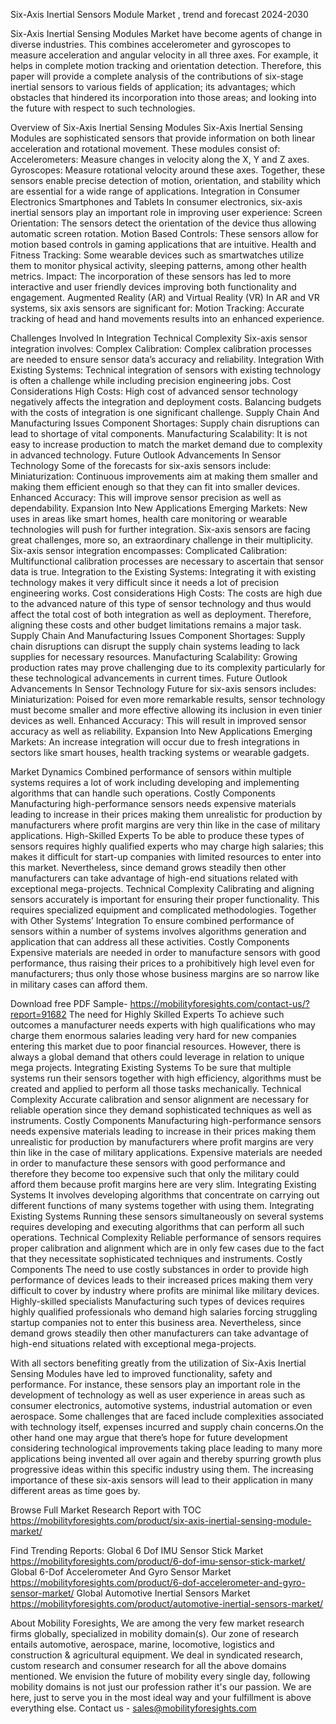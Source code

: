 Six-Axis Inertial Sensors Module Market , trend and forecast 2024-2030 


Six-Axis Inertial Sensing Modules Market have become agents of change in diverse industries. This combines accelerometer and gyroscopes to measure acceleration and angular velocity in all three axes. For example, it helps in complete motion tracking and orientation detection. Therefore, this paper will provide a complete analysis of the contributions of six-stage inertial sensors to various fields of application; its advantages; which obstacles that hindered its incorporation into those areas; and looking into the future with respect to such technologies.

Overview of Six-Axis Inertial Sensing Modules Six-Axis Inertial Sensing Modules are sophisticated sensors that provide information on both linear acceleration and rotational movement. These modules consist of: Accelerometers: Measure changes in velocity along the X, Y and Z axes. Gyroscopes: Measure rotational velocity around these axes. Together, these sensors enable precise detection of motion, orientation, and stability which are essential for a wide range of applications. Integration in Consumer Electronics Smartphones and Tablets In consumer electronics, six-axis inertial sensors play an important role in improving user experience: Screen Orientation: The sensors detect the orientation of the device thus allowing automatic screen rotation. Motion Based Controls: These sensors allow for motion based controls in gaming applications that are intuitive. Health and Fitness Tracking: Some wearable devices such as smartwatches utilize them to monitor physical activity, sleeping patterns, among other health metrics. Impact: The incorporation of these sensors has led to more interactive and user friendly devices improving both functionality and engagement. Augmented Reality (AR) and Virtual Reality (VR) In AR and VR systems, six axis sensors are significant for: Motion Tracking: Accurate tracking of head and hand movements results into an enhanced experience.

Challenges Involved In Integration Technical Complexity Six-axis sensor integration involves:                                                                                                                            Complex Calibration:  Complex calibration processes are needed to ensure sensor data’s accuracy and reliability. Integration With Existing Systems: Technical integration of sensors with existing technology is often a challenge while including precision engineering jobs. Cost Considerations High Costs: High cost of advanced sensor technology negatively affects the integration and deployment costs. Balancing budgets with the costs of integration is one significant challenge. Supply Chain And Manufacturing Issues Component Shortages: Supply chain disruptions can lead to shortage of vital components. Manufacturing Scalability: It is not easy to increase production to match the market demand due to complexity in advanced technology. Future Outlook Advancements In Sensor Technology Some of the forecasts for six-axis sensors include: Miniaturization: Continuous improvements aim at making them smaller and making them efficient enough so that they can fit into smaller devices. Enhanced Accuracy: This will improve sensor precision as well as dependability. Expansion Into New Applications Emerging Markets: New uses in areas like smart homes, health care monitoring or wearable technologies will push for further integration. Six-axis sensors are facing great challenges, more so, an extraordinary challenge in their multiplicity. Six-axis sensor integration encompasses: Complicated Calibration: Multifunctional calibration processes are necessary to ascertain that sensor data is true. Integration to the Existing Systems: Integrating it with existing technology makes it very difficult since it needs a lot of precision engineering works. Cost considerations High Costs: The costs are high due to the advanced nature of this type of sensor technology and thus would affect the total cost of both integration as well as deployment. Therefore, aligning these costs and other budget limitations remains a major task. Supply Chain And Manufacturing Issues Component Shortages: Supply chain disruptions can disrupt the supply chain systems leading to lack supplies for necessary resources. Manufacturing Scalability: Growing production rates may prove challenging due to its complexity particularly for these technological advancements in current times. Future Outlook Advancements In Sensor Technology Future for six-axis sensors includes: Miniaturization: Poised for even more remarkable results, sensor technology must become smaller and more effective allowing its inclusion in even tinier devices as well. Enhanced Accuracy: This will result in improved sensor accuracy as well as reliability. Expansion Into New Applications Emerging Markets: An increase integration will occur due to fresh integrations in sectors like smart houses, health tracking systems or wearable gadgets.



Market Dynamics                                                                                                                                                                                                                                     Combined performance of sensors within multiple systems requires a lot of work including developing and implementing algorithms that can handle such operations. Costly Components Manufacturing high-performance sensors needs expensive materials leading to increase in their prices making them unrealistic for production by manufacturers where profit margins are very thin like in the case of military applications. High-Skilled Experts To be able to produce these types of sensors requires highly qualified experts who may charge high salaries; this makes it difficult for start-up companies with limited resources to enter into this market. Nevertheless, since demand grows steadily then other manufacturers can take advantage of high-end situations related with exceptional mega-projects. Technical Complexity Calibrating and aligning sensors accurately is important for ensuring their proper functionality. This requires specialized equipment and complicated methodologies. Together with Other Systems’ Integration To ensure combined performance of sensors within a number of systems involves algorithms generation and application that can address all these activities. Costly Components Expensive materials are needed in order to manufacture sensors with good performance, thus raising their prices to a prohibitively high level even for manufacturers; thus only those whose business margins are so narrow like in military cases can afford them. 



Download free PDF Sample- https://mobilityforesights.com/contact-us/?report=91682
The need for Highly Skilled Experts To achieve such outcomes a manufacturer needs experts with high qualifications who may charge them enormous salaries leading very hard for new companies entering this market due to poor financial resources. However, there is always a global demand that others could leverage in relation to unique mega projects. Integrating Existing Systems To be sure that multiple systems run their sensors together with high efficiency, algorithms must be created and applied to perform all those tasks mechanically. Technical Complexity Accurate calibration and sensor alignment are necessary for reliable operation since they demand sophisticated techniques as well as instruments. Costly Components Manufacturing high-performance sensors needs expensive materials leading to increase in their prices making them unrealistic for production by manufacturers where profit margins are very thin like in the case of military applications. Expensive materials are needed in order to manufacture these sensors with good performance and therefore they become too expensive such that only the military could afford them because profit margins here are very slim. Integrating Existing Systems It involves developing algorithms that concentrate on carrying out different functions of many systems together with using them. Integrating Existing Systems Running these sensors simultaneously on several systems requires developing and executing algorithms that can perform all such operations. Technical Complexity Reliable performance of sensors requires proper calibration and alignment which are in only few cases due to the fact that they necessitate sophisticated techniques and instruments. Costly Components The need to use costly substances in order to provide high performance of devices leads to their increased prices making them very difficult to cover by industry where profits are minimal like military devices. Highly-skilled specialists Manufacturing such types of devices requires highly qualified professionals who demand high salaries forcing struggling startup companies not to enter this business area. Nevertheless, since demand grows steadily then other manufacturers can take advantage of high-end situations related with exceptional mega-projects.


With all sectors benefiting greatly from the utilization of Six-Axis Inertial Sensing Modules have led to improved functionality, safety and performance. For instance, these sensors play an important role in the development of technology as well as user experience in areas such as consumer electronics, automotive systems, industrial automation or even aerospace. Some challenges that are faced include complexities associated with technology itself, expenses incurred and supply chain concerns.On the other hand one may argue that there’s hope for future development considering technological improvements taking place leading to many more applications being invented all over again and thereby spurring growth plus progressive ideas within this specific industry using them. The increasing importance of these six-axis sensors will lead to their application in many different areas as time goes by.


Browse Full Market Research Report with TOC https://mobilityforesights.com/product/six-axis-inertial-sensing-module-market/


Find Trending Reports:
Global 6 Dof IMU Sensor Stick Market https://mobilityforesights.com/product/6-dof-imu-sensor-stick-market/ 
Global 6-Dof Accelerometer And Gyro Sensor Market https://mobilityforesights.com/product/6-dof-accelerometer-and-gyro-sensor-market/ 
Global Automotive Inertial Sensors Market https://mobilityforesights.com/product/automotive-inertial-sensors-market/ 



About Mobility Foresights,
We are among the very few market research firms globally, specialized in mobility domain(s). Our zone of research entails automotive, aerospace, marine, locomotive, logistics and construction & agricultural equipment. We deal in syndicated research, custom research and consumer research for all the above domains mentioned.
We envision the future of mobility every single day, following mobility domains is not just our profession rather it's our passion. We are here, just to serve you in the most ideal way and your fulfillment is above everything else. Contact us -  sales@mobilityforesights.com 

